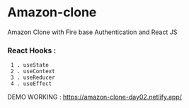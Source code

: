 # Amazon-clone

   Amazon Clone with Fire base Authentication and React JS
   
   
  ### React Hooks :

     1 . useState 
     2 . useContext 
     3 . useReducer 
     4 . useEffect 
     
     
 DEMO WORKING  :  https://amazon-clone-day02.netlify.app/

